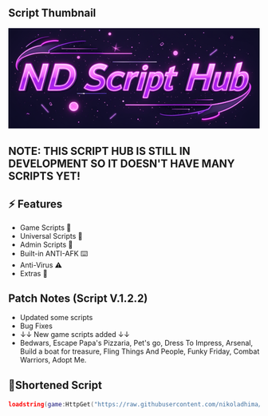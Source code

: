 ## Script Thumbnail
<img src="Assets/Screenshot_15.png" alt="ND Script Hub">

## NOTE: THIS SCRIPT HUB IS STILL IN DEVELOPMENT SO IT DOESN'T HAVE MANY SCRIPTS YET!

## ⚡ Features

- Game Scripts 📜
- Universal Scripts 📜
- Admin Scripts 📜
- Built-in ANTI-AFK ⌨️
- Anti-Virus ⚠️
- Extras 👀

## Patch Notes (Script V.1.2.2)

- Updated some scripts
- Bug Fixes
- ↓↓ New game scripts added ↓↓
- Bedwars, Escape Papa's Pizzaria, Pet's go, Dress To Impress, Arsenal, Build a boat for treasure, Fling Things And People, Funky Friday, Combat Warriors, Adopt Me.

## 🔌Shortened Script
```lua
loadstring(game:HttpGet("https://raw.githubusercontent.com/nikoladhima/ND-SCRIPT-HUB/refs/heads/main/ROBLOX-ND-SCRIPT-HUB"))()
```
<br/>
